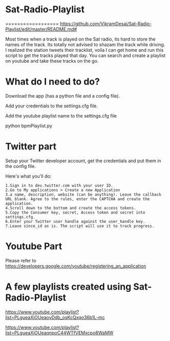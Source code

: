# Sat-Radio-Playlist #
==================
https://github.com/VikramDesai/Sat-Radio-Playlist/edit/master/README.md#

Most times when a track is played on the Sat radio, its hard to store the names of the track. Its totally not advised to shazam the track while driving. I realized the station tweets their tracklist, voila I can get home and run this script to get the tracks played that day. You can search and create a playlist on youtube and take these tracks on the go.


# What do I need to do?

Download the app (has a python file and a config file).

Add your credentials to the settings.cfg file.

Add the youtube playlist name to the settings.cfg file

python bpmPlaylist.py

# Twitter part

Setup your Twitter developer account, get the credentials and put them in the config file.

Here's what you'll do:

    1.Sign in to dev.twitter.com with your user ID.
    2.Go to My applications > Create a new Application
    3.a name, description, website (can be anything). Leave the callback URL blank. Agree to the rules, enter the CAPTCHA and create the application.
    4.Scroll down to the bottom and create the access tokens.
    5.Copy the Consumer key, secret, Access token and secret into settings.cfg.
    6.Enter your Twitter user handle against the user_handle key.
    7.Leave since_id as is. The script will use it to track progress.

# Youtube Part

Please refer to https://developers.google.com/youtube/registering_an_application

#  A few playlists created using Sat-Radio-Playlist

https://www.youtube.com/playlist?list=PLgueaXiOUeaovDdb_osKcQxqo36b1L-mc

https://www.youtube.com/playlist?list=PLgueaXiOUeaqnpoC44WTfVEMxcpo8WaMW
